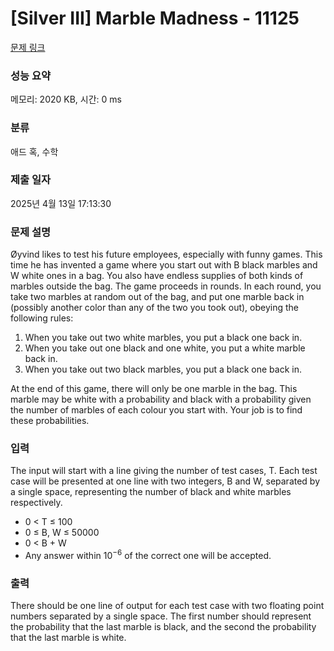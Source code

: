 # [Silver III] Marble Madness - 11125 

[문제 링크](https://www.acmicpc.net/problem/11125) 

### 성능 요약

메모리: 2020 KB, 시간: 0 ms

### 분류

애드 혹, 수학

### 제출 일자

2025년 4월 13일 17:13:30

### 문제 설명

<p>Øyvind likes to test his future employees, especially with funny games. This time he has invented a game where you start out with B black marbles and W white ones in a bag. You also have endless supplies of both kinds of marbles outside the bag. The game proceeds in rounds. In each round, you take two marbles at random out of the bag, and put one marble back in (possibly another color than any of the two you took out), obeying the following rules:</p>

<ol>
	<li>When you take out two white marbles, you put a black one back in.</li>
	<li>When you take out one black and one white, you put a white marble back in.</li>
	<li>When you take out two black marbles, you put a black one back in.</li>
</ol>

<p>At the end of this game, there will only be one marble in the bag. This marble may be white with a probability and black with a probability given the number of marbles of each colour you start with. Your job is to find these probabilities.</p>

### 입력 

 <p>The input will start with a line giving the number of test cases, T. Each test case will be presented at one line with two integers, B and W, separated by a single space, representing the number of black and white marbles respectively.</p>

<ul>
	<li>0 < T ≤ 100</li>
	<li>0 ≤ B, W ≤ 50000</li>
	<li>0 < B + W</li>
	<li>Any answer within 10<sup>−6</sup> of the correct one will be accepted.</li>
</ul>

### 출력 

 <p>There should be one line of output for each test case with two floating point numbers separated by a single space. The first number should represent the probability that the last marble is black, and the second the probability that the last marble is white.</p>

